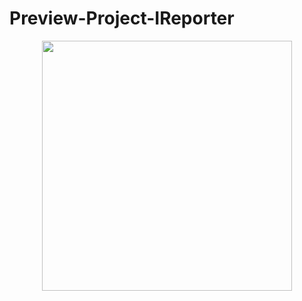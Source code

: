 # Preview-Project-IReporter
<p align="center"><a href="https://laravel.com" target="_blank"><img src="https://github.com/user-attachments/assets/c5e54986-a85d-4e9b-a05d-9fd418a0beac" width="400"></a></p>
